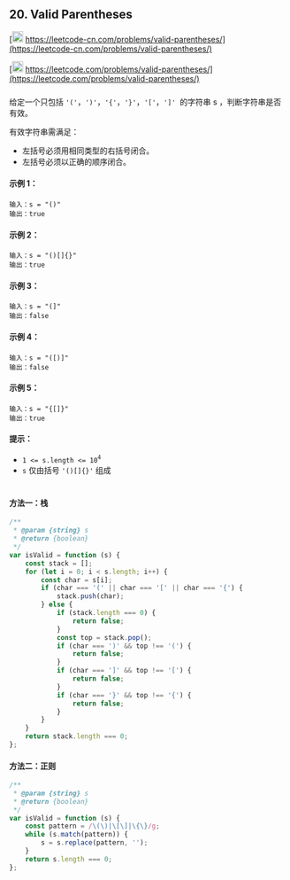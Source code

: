 ## 20. Valid Parentheses

[<img src="https://static.leetcode-cn.com/cn-mono-assets/production/assets/logo-dark-cn.c42314a8.svg" height="20" /> https://leetcode-cn.com/problems/valid-parentheses/](https://leetcode-cn.com/problems/valid-parentheses/)

[<img src="https://assets.leetcode.com/static_assets/public/webpack_bundles/images/logo-dark.e99485d9b.svg" height="20"/> https://leetcode.com/problems/valid-parentheses/](https://leetcode.com/problems/valid-parentheses/)

###

给定一个只包括 `'('`，`')'`，`'{'`，`'}'`，`'['`，`']'`  的字符串 s ，判断字符串是否有效。

有效字符串需满足：

-   左括号必须用相同类型的右括号闭合。
-   左括号必须以正确的顺序闭合。

#### 示例 1：

```
输入：s = "()"
输出：true
```

#### 示例 2：

```
输入：s = "()[]{}"
输出：true
```

#### 示例 3：

```
输入：s = "(]"
输出：false
```

#### 示例 4：

```
输入：s = "([)]"
输出：false
```

#### 示例 5：

```
输入：s = "{[]}"
输出：true
```

#### 提示：

-   `1 <= s.length <= 10`<sup>`4`</sup>
-   `s` 仅由括号 `'()[]{}'` 组成

#

#### 方法一：栈

```js
/**
 * @param {string} s
 * @return {boolean}
 */
var isValid = function (s) {
    const stack = [];
    for (let i = 0; i < s.length; i++) {
        const char = s[i];
        if (char === '(' || char === '[' || char === '{') {
            stack.push(char);
        } else {
            if (stack.length === 0) {
                return false;
            }
            const top = stack.pop();
            if (char === ')' && top !== '(') {
                return false;
            }
            if (char === ']' && top !== '[') {
                return false;
            }
            if (char === '}' && top !== '{') {
                return false;
            }
        }
    }
    return stack.length === 0;
};
```

#### 方法二：正则

```js
/**
 * @param {string} s
 * @return {boolean}
 */
var isValid = function (s) {
    const pattern = /\(\)|\[\]|\{\}/g;
    while (s.match(pattern)) {
        s = s.replace(pattern, '');
    }
    return s.length === 0;
};
```
